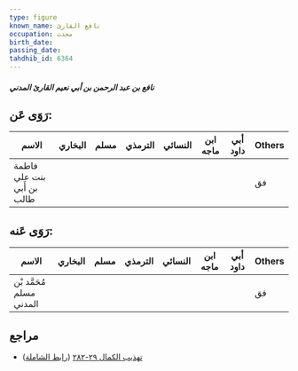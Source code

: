 ```yaml
---
type: figure
known_name: نافع القارئ
occupation: محدث
birth_date:
passing_date:
tahdhib_id: 6364
---
```

##### نافع بن عبد الرحمن بن أبي نعيم القارئ المدني

## رَوَى عَن:
| الاسم                      | البخاري | مسلم | الترمذي | النسائي | ابن ماجه | أبي داود | Others |
| -------------------------- | ------- | ---- | ------- | ------- | -------- | -------- | ------ |
| فاطمة بنت علي بن أَبي طالب |         |      |         |         |          |          | فق     |
## رَوَى عَنه:
| الاسم                    | البخاري | مسلم | الترمذي | النسائي | ابن ماجه | أبي داود | Others |
| ------------------------ | ------- | ---- | ------- | ------- | -------- | -------- | ------ |
| مُحَمَّد بْن مسلم المدني |         |      |         |         |          |          | فق     |
## مراجع
- [تهذيب الكمال ٢٩-٢٨٢](obsidian://open?vault=Tahdhib-al-Kamal&file=Figures/٦٣٦٤-نافع%20بن%20عبد%20الرحمن%20بن%20أبي%20نعيم%20القارئ%20المدني) ([رابط الشاملة](https://shamela.ws/book/3722/15853))